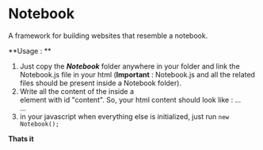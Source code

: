 # Notebook

A framework for building websites that resemble a notebook.

**Usage : **

1) Just copy the ***Notebook*** folder anywhere in your folder and link the Notebook.js file in your html (**Important** : Notebook.js and all the related files should be present inside a Notebook folder).
2) Write all the content of the <body> inside a <div> element with id "content". So, your html content should look like : 
    <html>
        ...
        <body>
            <div id="content">
                <!-- all your html goes here -->
            </div>
            ...
        </body>
3) in your javascript when everything else is initialized, just run `new Notebook();`

**Thats it**